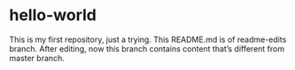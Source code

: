 # hello-world
This is my first repository, just a trying.
This README.md is of readme-edits branch.
After editing, now this branch contains content that’s different from master branch.

